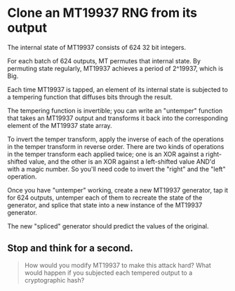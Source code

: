 # Clone an MT19937 RNG from its output

The internal state of MT19937 consists of 624 32 bit integers.

For each batch of 624 outputs, MT permutes that internal state. By permuting state regularly, MT19937 achieves a period
of 2^19937, which is Big.

Each time MT19937 is tapped, an element of its internal state is subjected to a tempering function that diffuses bits
through the result.

The tempering function is invertible; you can write an "untemper" function that takes an MT19937 output and transforms
it back into the corresponding element of the MT19937 state array.

To invert the temper transform, apply the inverse of each of the operations in the temper transform in reverse order.
There are two kinds of operations in the temper transform each applied twice; one is an XOR against a right-shifted
value, and the other is an XOR against a left-shifted value AND'd with a magic number. So you'll need code to invert
the "right" and the "left" operation.

Once you have "untemper" working, create a new MT19937 generator, tap it for 624 outputs, untemper each of them to
recreate the state of the generator, and splice that state into a new instance of the MT19937 generator.

The new "spliced" generator should predict the values of the original.

## Stop and think for a second.

> How would you modify MT19937 to make this attack hard? What would happen if you subjected each tempered output to a
> cryptographic hash?
